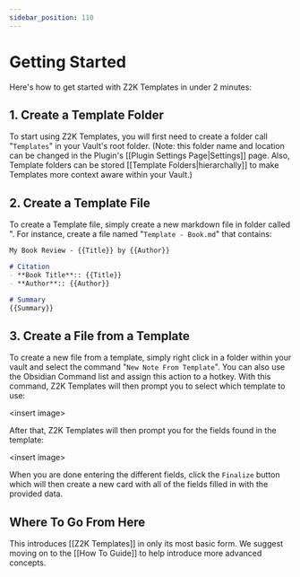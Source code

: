 ```yaml
---
sidebar_position: 110
---
```

# Getting Started
Here's how to get started with Z2K Templates in under 2 minutes:

## 1. Create a Template Folder
To start using Z2K Templates, you will first need to create a folder call "`Templates`" in your Vault's root folder. (Note: this folder name and location can be changed in the Plugin's [[Plugin Settings Page|Settings]] page. Also, Template folders can be stored [[Template Folders|hierarchally]] to make Templates more context aware within your Vault.)

## 2. Create a Template File
To create a Template file, simply create a new markdown file in folder called ". For instance, create a file named "`Template - Book.md`" that contains:

```markdown
My Book Review - {{Title}} by {{Author}}

# Citation
- **Book Title**:: {{Title}}
- **Author**:: {{Author}}

# Summary
{{Summary}}

```

## 3. Create a File from a Template
To create a new file from a template, simply right click in a folder within your vault and select the command "`New Note From Template`". You can also use the Obsidian Command list and assign this action to a hotkey. With this command, Z2K Templates will then prompt you to select which template to use:

\<insert image\>

After that, Z2K Templates will then prompt you for the fields found in the template:

\<insert image\>

When you are done entering the different fields, click the `Finalize` button which will then create a new card with all of the fields filled in with the provided data. 

## Where To Go From Here
This introduces [[Z2K Templates]] in only its most basic form. We suggest moving on to the [[How To Guide]] to help introduce more advanced concepts.